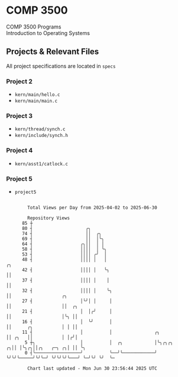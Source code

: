 # COMP 3500
COMP 3500 Programs  
Introduction to Operating Systems  
## Projects & Relevant Files
All project specifications are located in `specs`
### Project 2
- `kern/main/hello.c`
- `kern/main/main.c`
### Project 3
- `kern/thread/synch.c`
- `kern/include/synch.h`
### Project 4
- `kern/asst1/catlock.c`
### Project 5
- `project5`

```

        Total Views per Day from 2025-04-02 to 2025-06-30

        Repository Views
      85 ┼
      80 ┤                    ╭╮
      74 ┤                    ││  ╭╮
      69 ┤                    ││  │╰╮
      64 ┤                  ╭╮││  │ │
      58 ┤                  ││││  │ ╰╮
      53 ┤                  ││││ ╭╯  │
      48 ┤                  ││││ │   │                                ╭╮
      42 ┤                  ││││ │   ╰╮                               ││
      37 ┤                  ││││ │    │                               ││
      32 ┤                  ││││ │    ╰╮                              ││                   ╭╮
      27 ┤                  │╰╯│ │     │                              ││                   ││  ╭╮
      21 ┤                  │  │╭╯     │                              ││                   │╰╮ ││
      16 ┤                  │  ╰╯      │                              ││      ╭╮           │ │ ││
      11 ┤                  │          │                ╭╮            ││ ╭╮   ││           │ │╭╯│
       5 ┼╮                 │          │  ╭╮            │╰╮╭╮╭╮     ╭╮││ │╰╮╭╮││╭╮   ╭─╮ ╭╮│ ││ ╰╮
       0 ┤╰─────────────────╯          ╰──╯╰────────────╯ ╰╯╰╯╰─────╯╰╯╰─╯ ╰╯╰╯╰╯╰───╯ ╰─╯╰╯ ╰╯  ╰─

        Chart last updated - Mon Jun 30 23:56:44 2025 UTC
        
```
